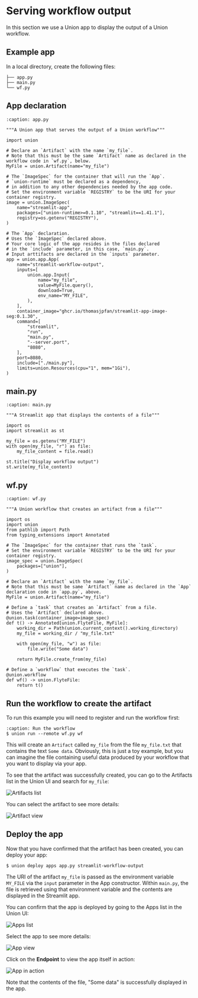 # Serving workflow output

In this section we use a Union app to display the output of a Union workflow.

## Example app

In a local directory, create the following files:

```{code-block} shell
├── app.py
├── main.py
└── wf.py
```

## App declaration

```{code-block} python
:caption: app.py

"""A Union app that serves the output of a Union workflow"""

import union

# Declare an `Artifact` with the name `my_file`.
# Note that this must be the same `Artifact` name as declared in the workflow code in `wf.py`, below.
MyFile = union.Artifact(name="my_file")

# The `ImageSpec` for the container that will run the `App`.
# `union-runtime` must be declared as a dependency, 
# in addition to any other dependencies needed by the app code.
# Set the environment variable `REGISTRY` to be the URI for your container registry.
image = union.ImageSpec(
    name="streamlit-app",
    packages=["union-runtime>=0.1.10", "streamlit==1.41.1"],
    registry=os.getenv("REGISTRY"),
)

# The `App` declaration.
# Uses the `ImageSpec` declared above.
# Your core logic of the app resides in the files declared 
# in the `include` parameter, in this case, `main.py`.
# Input arttifacts are declared in the `inputs` parameter.
app = union.app.App(
    name="streamlit-workflow-output",
    inputs=[
        union.app.Input(
            name="my_file",
            value=MyFile.query(),
            download=True,
            env_name="MY_FILE",
        ),
    ],
    container_image="ghcr.io/thomasjpfan/streamlit-app-image-seg:0.1.30",
    command=[
        "streamlit",
        "run",
        "main.py",
        "--server.port",
        "8080",
    ],
    port=8080,
    include=["./main.py"],
    limits=union.Resources(cpu="1", mem="1Gi"),
)

```

## main.py

```{code-block} python
:caption: main.py

"""A Streamlit app that displays the contents of a file"""

import os
import streamlit as st

my_file = os.getenv("MY_FILE")
with open(my_file, "r") as file:
    my_file_content = file.read()

st.title("Display workflow output")
st.write(my_file_content)

```

## wf.py

```{code-block} python
:caption: wf.py

"""A Union workflow that creates an artifact from a file"""

import os
import union
from pathlib import Path
from typing_extensions import Annotated

# The `ImageSpec` for the container that runs the `task`.
# Set the environment variable `REGISTRY` to be the URI for your container registry.
image_spec = union.ImageSpec(
    packages=["union"],
)

# Declare an `Artifact` with the name `my_file`.
# Note that this must be same `Artifact` name as declared in the `App` declaration code in `app.py`, above.
MyFile = union.Artifact(name="my_file")

# Define a `task` that creates an `Artifact` from a file.
# Uses the `Artifact` declared above.
@union.task(container_image=image_spec)
def t() -> Annotated[union.FlyteFile, MyFile]:
    working_dir = Path(union.current_context().working_directory)
    my_file = working_dir / "my_file.txt"

    with open(my_file, "w") as file:
        file.write("Some data")

    return MyFile.create_from(my_file)

# Define a `workflow` that executes the `task`.
@union.workflow
def wf() -> union.FlyteFile:
    return t()
```

## Run the workflow to create the artifact

To run this example you will need to register and run the workflow first:

```{code-block} shell
:caption: Run the workflow
$ union run --remote wf.py wf
```

This will create an `Artifact` called `my_file` from the file `my_file.txt` that contains the text `Some data`.
Obviously, this is just a toy example, but you can imagine the file containing useful data produced by your workflow that you want to display via your app.

To see that the artifact was successfully created, you can go to the Artifacts list in the Union UI and search for `my_file`:

![Artifacts list](/_static/images/user-guide/core-concepts/serving/serving-workflow-output/artifacts-list.png)

You can select the artifact to see more details:

![Artifact view](/_static/images/user-guide/core-concepts/serving/serving-workflow-output/artifact-view.png)

## Deploy the app

Now that you have confirmed that the artifact has been created, you can deploy your app:

```{code-block} shell
$ union deploy apps app.py streamlit-workflow-output
```

The URI of the artifact `my_file` is passed as the environment variable `MY_FILE` via the `input` parameter in the App constructor.
Within `main.py`, the file is retrieved using that environment variable and the contents are displayed in the Streamlit app.

You can confirm that the app is deployed by going to the Apps list in the Union UI:

![Apps list](/_static/images/user-guide/core-concepts/serving/serving-workflow-output/apps-list.png)

Select the app to see more details:

![App view](/_static/images/user-guide/core-concepts/serving/serving-workflow-output/app-view.png)

Click on the **Endpoint** to view the app itself in action:

![App in action](/_static/images/user-guide/core-concepts/serving/serving-workflow-output/app-in-action.png)

Note that the contents of the file, "Some data" is successfully displayed in the app.
